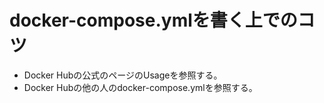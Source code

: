 # docker-compose.ymlを書く上でのコツ
- Docker Hubの公式のページのUsageを参照する。
- Docker Hubの他の人のdocker-compose.ymlを参照する。
